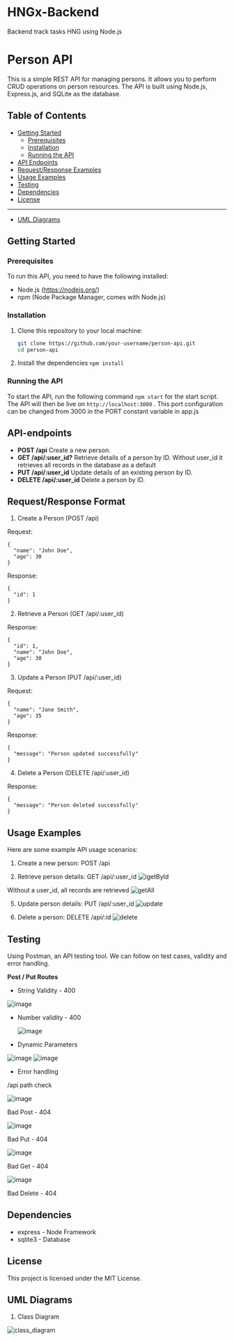 # HNGx-Backend
Backend track tasks HNG using Node.js

# Person API

This is a simple REST API for managing persons. It allows you to perform CRUD operations on person resources. The API is built using Node.js, Express.js, and SQLite as the database.

## Table of Contents

- [Getting Started](#getting-started)
  - [Prerequisites](#prerequisites)
  - [Installation](#installation)
  - [Running the API](#running-the-api)
- [API Endpoints](#api-endpoints)
- [Request/Response Examples](#usage-examples)
- [Usage Examples](#usage-examples)
- [Testing](#testing)
- [Dependencies](#dependencies)
- [License](#license)
  
---
- [UML Diagrams](#uml)

## Getting Started

### Prerequisites

To run this API, you need to have the following installed:

- Node.js (https://nodejs.org/)
- npm (Node Package Manager, comes with Node.js)

### Installation

1. Clone this repository to your local machine:

   ```bash
   git clone https://github.com/your-username/person-api.git
   cd person-api

2. Install the dependencies
    `npm install`
   
### Running the API
To start the API, run the following command `npm start` for the start script. The API will then be live on `http://localhost:3000` . This port configuration can be changed from 3000 in the PORT constant variable in app.js

## API-endpoints

* **POST /api** Create a new person.
* **GET /api/:user_id?** Retrieve details of a person by ID. Without user_id it retrieves all records in the database as a default
* **PUT /api/:user_id** Update details of an existing person by ID.
* **DELETE /api/:user_id** Delete a person by ID.

## Request/Response Format
1. Create a Person (POST /api)

Request:
```
{
  "name": "John Doe",
  "age": 30
}
```
Response:
```
{
  "id": 1
}
```
2. Retrieve a Person (GET /api/:user_id)
   
Response:
```
{
  "id": 1,
  "name": "John Doe",
  "age": 30
}
```
3. Update a Person (PUT /api/:user_id)

Request:
```
{
  "name": "Jane Smith",
  "age": 35
}
```
Response:
```
{
  "message": "Person updated successfully"
}
```
4. Delete a Person (DELETE /api/:user_id)

Response:
```
{
  "message": "Person deleted successfully"
}
```

## Usage Examples
Here are some example API usage scenarios:

1. Create a new person: POST /api

3. Retrieve person details: GET /api/:user_id
![igetById](https://github.com/JimmyKurui/HNGx-Backend/assets/71793888/87f0ca4a-3641-4c20-b9b8-541ad1199bdd)

Without a user_id, all records are retrieved
![getAll](https://github.com/JimmyKurui/HNGx-Backend/assets/71793888/37ab590d-91de-4def-bbda-779e1735304b)

5. Update person details: PUT /api/:user_id
![update](https://github.com/JimmyKurui/HNGx-Backend/assets/71793888/f23cde9d-5b6a-4b9b-afc7-e5e1352bd978)

7. Delete a person: DELETE /api/:id
![delete](https://github.com/JimmyKurui/HNGx-Backend/assets/71793888/977737a9-95f4-4911-a978-a11f13aeb4bc)

## Testing
Using Postman, an API testing tool. We can follow on test cases, validity and error handling.

**Post / Put Routes**
* String Validity - 400

![image](https://github.com/JimmyKurui/HNGx-Backend/assets/71793888/a63bcb98-423f-41f8-b801-81bfb7671cdc)

* Number validity - 400
  
  ![image](https://github.com/JimmyKurui/HNGx-Backend/assets/71793888/19051f89-927b-412c-b4be-afaa3782a0db)

* Dynamic Parameters

![image](https://github.com/JimmyKurui/HNGx-Backend/assets/71793888/e6f1d184-603b-4afb-95e8-42be88099502)
![image](https://github.com/JimmyKurui/HNGx-Backend/assets/71793888/ddab5812-f748-473b-82d6-b25be3308cd8)

* Error handling
  
/api path check

![image](https://github.com/JimmyKurui/HNGx-Backend/assets/71793888/de6c8641-addf-4bba-9aa1-1154af12a0a0)

Bad Post - 404

![image](https://github.com/JimmyKurui/HNGx-Backend/assets/71793888/2b9e918d-0c3c-4fc4-b4b1-4bfce2d055db)

Bad Put - 404

![image](https://github.com/JimmyKurui/HNGx-Backend/assets/71793888/6680f94a-e34f-4b88-8974-75423b53649c)

Bad Get - 404

![image](https://github.com/JimmyKurui/HNGx-Backend/assets/71793888/9148e921-9935-44e0-9825-fbe30ae20236)

Bad Delete - 404
## Dependencies
* express - Node Framework
* sqlite3 - Database
 
## License
This project is licensed under the MIT License.

## UML Diagrams
1. Class Diagram

![class_diagram](https://github.com/JimmyKurui/HNGx-Backend/assets/71793888/6be799cf-e8c4-4d22-a1b2-b8b2d353e6dc)

